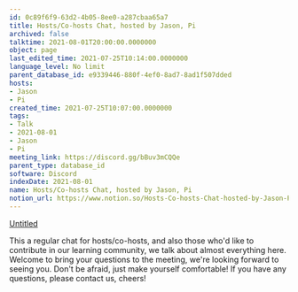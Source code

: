 ```yaml
---
id: 0c89f6f9-63d2-4b05-8ee0-a287cbaa65a7
title: Hosts/Co-hosts Chat, hosted by Jason, Pi
archived: false
talktime: 2021-08-01T20:00:00.0000000
object: page
last_edited_time: 2021-07-25T10:14:00.0000000
language_level: No limit
parent_database_id: e9339446-880f-4ef0-8ad7-8ad1f507dded
hosts:
- Jason
- Pi
created_time: 2021-07-25T10:07:00.0000000
tags:
- Talk
- 2021-08-01
- Jason
- Pi
meeting_link: https://discord.gg/bBuv3mCQQe
parent_type: database_id
software: Discord
indexDate: 2021-08-01
name: Hosts/Co-hosts Chat, hosted by Jason, Pi
notion_url: https://www.notion.so/Hosts-Co-hosts-Chat-hosted-by-Jason-Pi-0c89f6f963d24b058ee0a287cbaa65a7
---
```




[Untitled](https://www.notion.so/cb083fc4f0b7459aa5afe1900ef25a1f)   


This a regular chat for hosts/co-hosts, and also those who'd like to contribute in our learning community, we talk about almost everything here. Welcome to bring your questions to the meeting, we're looking forward to seeing you. Don't be afraid, just make yourself comfortable!
If you have any questions, please contact us, cheers!







